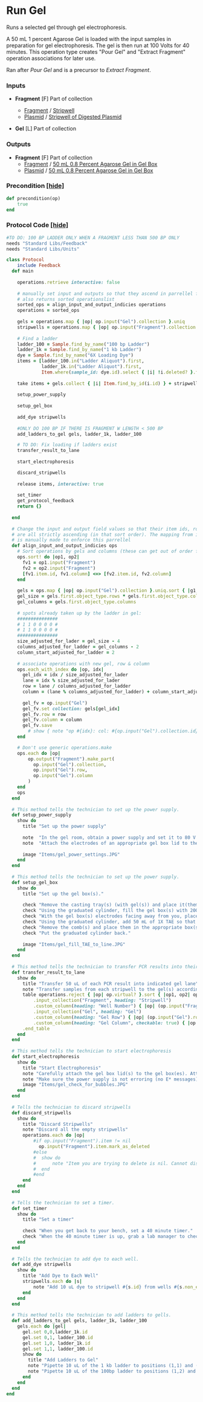 # Run Gel

Runs a selected gel through gel electrophoresis.

A 50 mL 1 percent Agarose Gel is loaded with the input samples in preparation for gel electrophoresis. 
The gel is then run at 100 Volts for 40 minutes. This operation type creates "Pour Gel" and
"Extract Fragment" operation associations for later use.

Ran after *Pour Gel* and is a precursor to *Extract Fragment*.
### Inputs


- **Fragment** [F]  Part of collection
  - <a href='#' onclick='easy_select("Sample Types", "Fragment")'>Fragment</a> / <a href='#' onclick='easy_select("Containers", "Stripwell")'>Stripwell</a>
  - <a href='#' onclick='easy_select("Sample Types", "Plasmid")'>Plasmid</a> / <a href='#' onclick='easy_select("Containers", "Stripwell of Digested Plasmid")'>Stripwell of Digested Plasmid</a>

- **Gel** [L]  Part of collection



### Outputs


- **Fragment** [F]  Part of collection
  - <a href='#' onclick='easy_select("Sample Types", "Fragment")'>Fragment</a> / <a href='#' onclick='easy_select("Containers", "50 mL 0.8 Percent Agarose Gel in Gel Box")'>50 mL 0.8 Percent Agarose Gel in Gel Box</a>
  - <a href='#' onclick='easy_select("Sample Types", "Plasmid")'>Plasmid</a> / <a href='#' onclick='easy_select("Containers", "50 mL 0.8 Percent Agarose Gel in Gel Box")'>50 mL 0.8 Percent Agarose Gel in Gel Box</a>

### Precondition <a href='#' id='precondition'>[hide]</a>
```ruby
def precondition(op)
    true
end
```

### Protocol Code <a href='#' id='protocol'>[hide]</a>
```ruby
#TO DO: 100 BP LADDER ONLY WHEN A FRAGMENT LESS THAN 500 BP ONLY 
needs "Standard Libs/Feedback"
needs "Standard Libs/Units"

class Protocol
    include Feedback
  def main
      
    operations.retrieve interactive: false
    
    # manually set input and outputs so that they ascend in parrellel for id, row, column
    # also returns sorted operationslist
    sorted_ops = align_input_and_output_indicies operations
    operations = sorted_ops
    
    gels = operations.map { |op| op.input("Gel").collection }.uniq
    stripwells = operations.map { |op| op.input("Fragment").collection }.uniq.sort { |sw1, sw2| sw1.id <=> sw2.id }
    
    # Find a ladder
    ladder_100 = Sample.find_by_name("100 bp Ladder")
    ladder_1k = Sample.find_by_name("1 kb Ladder")
    dye = Sample.find_by_name("6X Loading Dye")
    items = [ladder_100.in("Ladder Aliquot").first,
             ladder_1k.in("Ladder Aliquot").first,
             Item.where(sample_id: dye.id).select { |i| !i.deleted? }.first]
    
    take items + gels.collect { |i| Item.find_by_id(i.id) } + stripwells.collect { |i| Item.find_by_id(i.id) }, interactive: true
    
    setup_power_supply
    
    setup_gel_box
    
    add_dye stripwells
    
    #ONLY DO 100 BP IF THERE IS FRAGMENT W LENGTH < 500 BP
    add_ladders_to_gel gels, ladder_1k, ladder_100

    # TO DO: Fix loading if ladders exist
    transfer_result_to_lane
    
    start_electrophoresis

    discard_stripwells
    
    release items, interactive: true
    
    set_timer
    get_protocol_feedback
    return {}
    
  end
  
  # Change the input and output field values so that their item ids, row, and column
  # are all strictly ascending (in that sort order). The mapping from input->output
  # is manually made to enforce this parrellel
  def align_input_and_output_indicies ops
    # Sort operations by gels and columns (these can get out of order from PCR)
    ops.sort! do |op1, op2| 
      fv1 = op1.input("Fragment")
      fv2 = op2.input("Fragment")
      [fv1.item.id, fv1.column] <=> [fv2.item.id, fv2.column]
    end
    
    gels = ops.map { |op| op.input("Gel").collection }.uniq.sort { |g1, g2| g1.id <=> g2.id }
    gel_size = gels.first.object_type.rows * gels.first.object_type.columns
    gel_columns = gels.first.object_type.columns
    
    # spots already taken up by the ladder in gel:
    ###############
    # 1 1 0 0 0 0 #
    # 1 1 0 0 0 0 #
    ###############
    size_adjusted_for_lader = gel_size - 4
    columns_adjusted_for_ladder = gel_columns - 2
    column_start_adjusted_for_ladder = 2
    
    # associate operations with new gel, row & column
    ops.each_with_index do |op, idx|
      gel_idx = idx / size_adjusted_for_lader
      lane = idx % size_adjusted_for_lader
      row = lane / columns_adjusted_for_ladder
      column = (lane % columns_adjusted_for_ladder) + column_start_adjusted_for_ladder
      
      gel_fv = op.input("Gel")
      gel_fv.set collection: gels[gel_idx]
      gel_fv.row = row
      gel_fv.column = column
      gel_fv.save
        # show { note "op #{idx}: col: #{op.input("Gel").collection.id}, row: #{op.input("Gel").row}, column: #{op.input("Gel").column}" }
    end

    # Don't use generic operations.make
    ops.each do |op|
        op.output("Fragment").make_part(
          op.input("Gel").collection,
          op.input("Gel").row,
          op.input("Gel").column
        )
    end
    ops
  end
  
  # This method tells the technician to set up the power supply.
  def setup_power_supply
    show do
      title "Set up the power supply"
      
      note  "In the gel room, obtain a power supply and set it to 80 V and with a 40 minute timer."
      note  "Attach the electrodes of an appropriate gel box lid to the power supply."
      
      image "Items/gel_power_settings.JPG" 
    end
  end
  
  # This method tells the technician to set up the power supply.
  def setup_gel_box
    show do
      title "Set up the gel box(s)."
      
      check "Remove the casting tray(s) (with gel(s)) and place it(them) on the bench."
      check "Using the graduated cylinder, fill the gel box(s) with 200 mL of 1X TAE. TAE should just cover the center of the gel box(s)."
      check "With the gel box(s) electrodes facing away from you, place the casting tray(s) (with gel(s)) back in the gel box(s). The top lane(s) should be on your left, as the DNA will move to the right."
      check "Using the graduated cylinder, add 50 mL of 1X TAE so that the surface of the gel is covered."
      check "Remove the comb(s) and place them in the appropriate box(s)."
      check "Put the graduated cylinder back."
      
      image "Items/gel_fill_TAE_to_line.JPG"
    end  
  end
  
  # This method tells the technician to transfer PCR results into their indicated gel lanes.
  def transfer_result_to_lane
    show do 
      title "Transfer 50 uL of each PCR result into indicated gel lane"
      note "Transfer samples from each stripwell to the gel(s) according to the following table:"
      table operations.reject { |op| op.virtual? }.sort { |op1, op2| op1.input("Fragment").item.id <=> op2.input("Fragment").item.id }.extend(OperationList).start_table
          .input_collection("Fragment", heading: "Stripwell")
          .custom_column(heading: "Well Number") { |op| (op.input("Fragment").column + 1)  }
          .input_collection("Gel", heading: "Gel")
          .custom_column(heading: "Gel Row") { |op| (op.input("Gel").row + 1) }
          .custom_column(heading: "Gel Column", checkable: true) { |op| (op.input("Gel").column + 1) }
      .end_table
    end
  end
  
  # This method tells the technician to start electrophoresis
  def start_electrophoresis
    show do
      title "Start Electrophoresis"
      note "Carefully attach the gel box lid(s) to the gel box(es). Attach the red electrode to the red terminal of the power supply, and the black electrode to the neighboring black terminal. Hit the start button on the gel boxes."
      note "Make sure the power supply is not erroring (no E* messages) and that there are bubbles emerging from the platinum wires in the bottom corners of the gel box."
      image "Items/gel_check_for_bubbles.JPG"
    end
  end
  
  # Tells the technician to discard stripwells
  def discard_stripwells
    show do 
      title "Discard Stripwells"
      note "Discard all the empty stripwells"
      operations.each do |op|
          #if op.input("Fragment").item != nil
            op.input("Fragment").item.mark_as_deleted
          #else
          #  show do
          #      note "Item you are trying to delete is nil. Cannot discard." #{op.input("Fragment").item.id}
          #  end
          #end
      end
    end
  end
  
  # Tells the technician to set a timer.
  def set_timer
    show do
      title "Set a timer"
      
      check "When you get back to your bench, set a 40 minute timer." 
      check "When the 40 minute timer is up, grab a lab manager to check on the gel. The lab manager may have you set another timer after checking the gel."
    end
  end
  
  # Tells the technician to add dye to each well.
  def add_dye stripwells
    show do 
      title "Add Dye to Each Well"
      stripwells.each do |s|
          note "Add 10 uL dye to stripwell #{s.id} from wells #{s.non_empty_string}"
      end
    end
  end
  
  # This method tells the technician to add ladders to gells.
  def add_ladders_to_gel gels, ladder_1k, ladder_100
    gels.each do |gel|
      gel.set 0,0,ladder_1k.id
      gel.set 0,1, ladder_100.id
      gel.set 1,0, ladder_1k.id
      gel.set 1,1, ladder_100.id
      show do
        title "Add Ladders to Gel"
        note "Pipette 10 uL of the 1 kb ladder to positions (1,1) and (2,1) of gel #{gel.id}"
        note "Pipette 10 uL of the 100bp ladder to positions (1,2) and (2,2) of gel #{gel.id}"
      end
    end
  end
end
```
